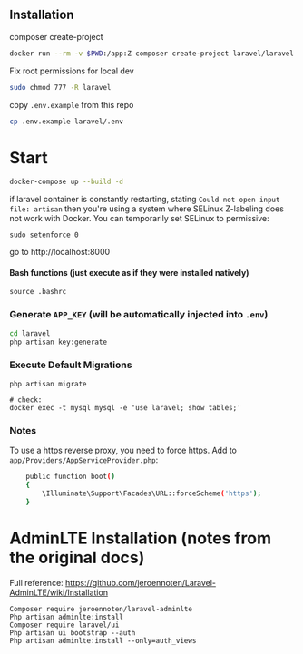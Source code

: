 ## Installation

composer create-project
```bash
docker run --rm -v $PWD:/app:Z composer create-project laravel/laravel laravel
```

Fix root permissions for local dev

```bash
sudo chmod 777 -R laravel
```

copy `.env.example` from this repo
```bash
cp .env.example laravel/.env
```

# Start

```bash
docker-compose up --build -d
```
if laravel container is constantly restarting, stating `Could not open input file: artisan` then you're using a system where SELinux Z-labeling does not work with Docker. You can temporarily set SELinux to permissive:
```
sudo setenforce 0
```

go to http://localhost:8000


#### Bash functions (just execute as if they were installed natively)

```
source .bashrc
```

### Generate `APP_KEY` (will be automatically injected into `.env`)

```bash
cd laravel
php artisan key:generate
```

### Execute Default Migrations

```
php artisan migrate

# check:
docker exec -t mysql mysql -e 'use laravel; show tables;'
```


### Notes

To use a https reverse proxy, you need to force https.
Add to `app/Providers/AppServiceProvider.php`:
```bash
    public function boot()
    {
        \Illuminate\Support\Facades\URL::forceScheme('https');
    }
```


#  AdminLTE Installation (notes from the original docs)

Full reference: https://github.com/jeroennoten/Laravel-AdminLTE/wiki/Installation

```
Composer require jeroennoten/laravel-adminlte
Php artisan adminlte:install
Composer require laravel/ui
Php artisan ui bootstrap --auth
Php artisan adminlte:install --only=auth_views
```
